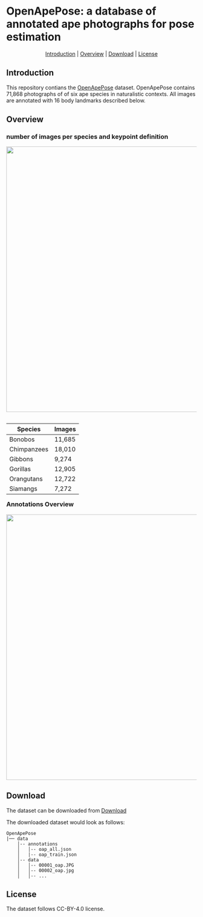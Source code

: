 <h1 align="left">OpenApePose: a database of annotated ape photographs for pose estimation
</h1> 

<p align="center">
  <a href="#introduction">Introduction</a> |
  <a href="#Overview">Overview</a> |
  <a href="#download">Download</a> |
  <a href="#license">License</a> 
</p>

## Introduction

<p align="left">This repository contians the <a href='https://www.biorxiv.org/'>OpenApePose</a> dataset. OpenApePose contains 71,868 photographs of of six ape species in naturalistic contexts. All images are annotated with 16 body landmarks described below. </p>

## Overview

### number of images per species and keypoint definition

<p align="center">
<img src="overview_images/Figure 2.png" width="700">
</p>

<table div align=left>
<thead>
  <tr>
    <th>Species</th>
    <th>Images</th>
  </tr>
</thead>
<tbody>
  <tr>
    <td>Bonobos</td>
    <td>11,685</td>
  </tr>
  <tr>
    <td>Chimpanzees</td>
    <td>18,010</td>
  </tr>
  <tr>
    <td>Gibbons</td>
    <td>9,274</td>
  </tr>
  <tr>
    <td>Gorillas</td>
    <td>12,905</td>
  </tr>
  <tr>
    <td>Orangutans</td>
    <td>12,722</td>
  </tr>
  <tr>
    <td>Siamangs</td>
    <td>7,272</td>
  </tr>
</tbody>
</table>

### Annotations Overview
<p align="center">
<img src="overview_images/collage.png" width="700">
</p>



## Download

The dataset can be downloaded from <a href='#download'>Download</a> 

The downloaded dataset would look as follows:

```text
OpenApePose
|── data
    │-- annotations
    │   │-- oap_all.json
    │   |-- oap_train.json
    │-- data
    │   │-- 00001_oap.JPG
    │   │-- 00002_oap.jpg
    │   │-- ...

```


## License

The dataset follows CC-BY-4.0 license.
